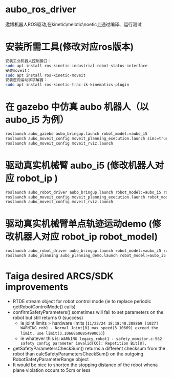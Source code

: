 # aubo_ros_driver

遨博机器人ROS驱动,在kinetic\melotic\noetic上通过编译、运行测试

# 安装所需工具(修改对应ros版本)
```bash
安装工业机器人控制接口：
sudo apt install ros-kinetic-industrial-robot-status-interface
安装moveit：
sudo apt install ros-kinetic-moveit
安装逆向运动学求解器：
sudo apt install ros-kinetic-trac-ik-kinematics-plugin
```
# 在 gazebo 中仿真 aubo 机器人（以 aubo_i5 为例）
```bash
roslaunch aubo_gazebo aubo_bringup.launch robot_model:=aubo_i5
roslaunch aubo_moveit_config moveit_planning_execution.launch sim:=true robot_model:=aubo_i5
roslaunch aubo_moveit_config moveit_rviz.launch
```
# 驱动真实机械臂 aubo_i5 (修改机器人对应 robot_ip )
```bash 
roslaunch aubo_robot_driver aubo_bringup.launch robot_model:=aubo_i5 robot_ip:=192.168.127.128  debug:=false aubo_hardware_interface_node_required:=false
roslaunch aubo_moveit_config moveit_planning_execution.launch robot_model:=aubo_i5
roslaunch aubo_moveit_config moveit_rviz.launch
```
# 驱动真实机械臂单点轨迹运动demo (修改机器人对应 robot_ip robot_model)
```bash 
roslaunch aubo_robot_driver aubo_bringup.launch robot_model:=aubo_i5 robot_ip:=192.168.127.128  debug:=false aubo_hardware_interface_node_required:=false
roslaunch aubo_planning aubo_planning_demo.launch robot_model:=aubo_i5

```


# Taiga desired ARCS/SDK improvements
- RTDE stream object for robot control mode (ie to replace periodic getRobotControlMode() calls)
- confirmSafetyParameters() sometimes will fail to set parameters on the robot but still returns 0 (success)
    - ie joint limits > hardware limits (`11/22/24 18:18:40.288869 [1027] WARNING rob1 - Normal Joint[0] max speed(3.10669) exceed the limit, use limit(3.1066860685499065)`)
    - ie whatever this is: `WARNING legacy_robot1 - safety_monitor.c:562 safety config parameter invalid[CO]: Repetition Bit[8].`
- getSafetyParametersCheckSum() returns a different checksum from the robot than calcSafetyParametersCheckSum() on the outgoing RobotSafetyParameterRange object
- It would be nice to shorten the stopping distance of the robot whena plane violation occurs to 5cm or less
